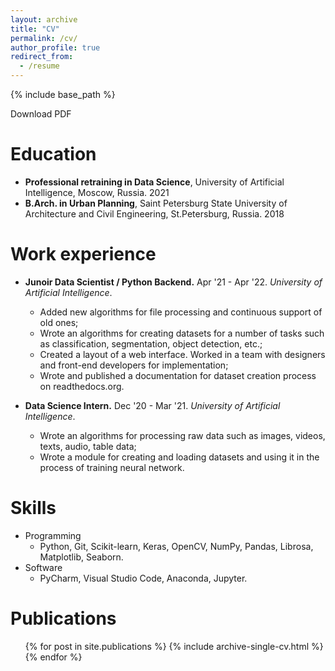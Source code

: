 ```yaml
---
layout: archive
title: "CV"
permalink: /cv/
author_profile: true
redirect_from:
  - /resume
---
```


{% include base_path %}

Download PDF

Education
======
* **Professional retraining in Data Science**, University of Artificial Intelligence, Moscow, Russia. 2021
* **B.Arch. in Urban Planning**, Saint Petersburg State University of Architecture and Civil Engineering, St.Petersburg, Russia. 2018

Work experience
======
* **Junoir Data Scientist / Python Backend.** Apr '21 - Apr '22. *University of Artificial Intelligence*.
  * Added new algorithms for file processing and continuous support of old ones;
  * Wrote an algorithms for creating datasets for a number of tasks such as classification, segmentation, object detection, etc.;
  * Created a layout of a web interface. Worked in a team with designers and front-end developers for implementation;
  * Wrote and published a documentation for dataset creation process on readthedocs.org.

* **Data Science Intern.** Dec '20 - Mar '21. *University of Artificial Intelligence*.
  * Wrote an algorithms for processing raw data such as images, videos, texts, audio, table data;
  * Wrote a module for creating and loading datasets and using it in the process of training neural network.
  
Skills
======
* Programming
  * Python, Git, Scikit-learn, Keras, OpenCV, NumPy, Pandas, Librosa, Matplotlib, Seaborn. 
* Software
  * PyCharm, Visual Studio Code, Anaconda, Jupyter.
  
Publications
======
  <ul>{% for post in site.publications %}
    {% include archive-single-cv.html %}
  {% endfor %}</ul>
